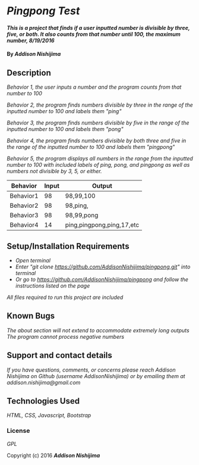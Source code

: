 # _Pingpong Test_

#### _This is a project that finds if a user inputted number is divisible by three, five, or both. It also counts from that number until 100, the maximum number, 8/19/2016_

#### By _**Addison Nishijima**_

## Description
_Behavior 1, the user inputs a number and the program counts from that number to 100_

_Behavior 2, the program finds numbers divisible by three in the range of the inputted number to 100 and labels them "ping"_

_Behavior 3, the program finds numbers divisible by five in the range of the inputted number to 100 and labels them "pong"_

_Behavior 4, the program finds numbers divisible by both three and five in the range of the inputted number to 100 and labels them "pingpong"_

_Behavior 5, the program displays all numbers in the range from the inputted number to 100 with included labels of ping, pong, and pingpong as well as numbers not divisible by 3, 5, or either._

| Behavior  | Input  | Output                  |
|-----------|--------|-------------------------|
| Behavior1 | 98     | 98,99,100               |
| Behavior2 | 98     | 98,ping,                |
| Behavior3 | 98     | 98,99,pong              |
| Behavior4 | 14     |ping,pingpong,ping,17,etc|
## Setup/Installation Requirements

* _Open terminal_
* _Enter "git clone https://github.com/AddisonNishijima/pingpong.git" into terminal_
* _Or go to https://github.com/AddisonNishijima/pingpong and follow the instructions listed on the page_

_All files required to run this project are included_

## Known Bugs

_The about section will not extend to accommodate extremely long outputs_
_The program cannot process negative numbers_

## Support and contact details

_If you have questions, comments, or concerns please reach Addison Nishijima on Github (username AddisonNishijima) or by emailing them at addison.nishijima@gmail.com_

## Technologies Used

_HTML, CSS, Javascript, Bootstrap_

### License

*GPL*

Copyright (c) 2016 **_Addison Nishijima_**
